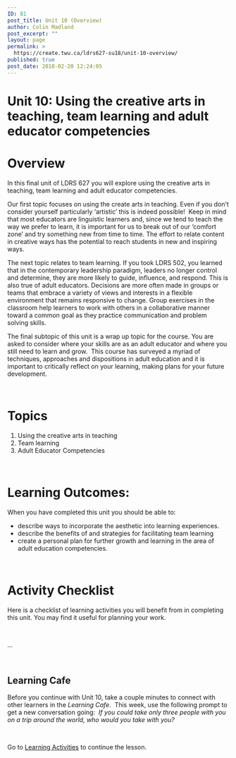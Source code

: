 ```yaml
---
ID: 81
post_title: Unit 10 (Overview)
author: Colin Madland
post_excerpt: ""
layout: page
permalink: >
  https://create.twu.ca/ldrs627-su18/unit-10-overview/
published: true
post_date: 2018-02-20 12:24:05
---
```

<h1>Unit 10: Using the creative arts in teaching, team learning and adult educator competencies</h1>
<h1>Overview</h1>
In this final unit of LDRS 627 you will explore using the creative arts in teaching, team learning and adult educator competencies.

Our first topic focuses on using the create arts in teaching. Even if you don’t consider yourself particularly ‘artistic’ this is indeed possible!  Keep in mind that most educators are linguistic learners and, since we tend to teach the way we prefer to learn, it is important for us to break out of our ‘comfort zone’ and try something new from time to time. The effort to relate content in creative ways has the potential to reach students in new and inspiring ways.

The next topic relates to team learning. If you took LDRS 502, you learned that in the contemporary leadership paradigm, leaders no longer control and determine, they are more likely to guide, influence, and respond. This is also true of adult educators. Decisions are more often made in groups or teams that embrace a variety of views and interests in a flexible environment that remains responsive to change. Group exercises in the classroom help learners to work with others in a collaborative manner toward a common goal as they practice communication and problem solving skills.

The final subtopic of this unit is a wrap up topic for the course. You are asked to consider where your skills are as an adult educator and where you still need to learn and grow.  This course has surveyed a myriad of techniques, approaches and dispositions in adult education and it is important to critically reflect on your learning, making plans for your future development.

&nbsp;
<h1>Topics</h1>
<ol>
 	<li>Using the creative arts in teaching</li>
 	<li>Team learning</li>
 	<li>Adult Educator Competencies</li>
</ol>
<strong> </strong>
<h1>Learning Outcomes:</h1>
When you have completed this unit you should be able to:
<ul>
 	<li>describe ways to incorporate the aesthetic into learning experiences.</li>
 	<li>describe the benefits of and strategies for facilitating team learning</li>
 	<li>create a personal plan for further growth and learning in the area of adult education competencies.</li>
</ul>
&nbsp;
<h1>Activity Checklist</h1>
Here is a checklist of learning activities you will benefit from in completing this unit. You may find it useful for planning your work.

&nbsp;

...

&nbsp;
<h2><strong>Learning Cafe </strong></h2>
Before you continue with Unit 10, take a couple minutes to connect with other learners in the <em>Learning Cafe</em>.  This week, use the following prompt to get a new conversation going<em>:  If you could take only three people with you on a trip around the world, who would you take with you?</em>

&nbsp;

Go to <a href="https://create.twu.ca/ldrs627-su18/unit-10-learning-activities/">Learning Activities</a> to continue the lesson.